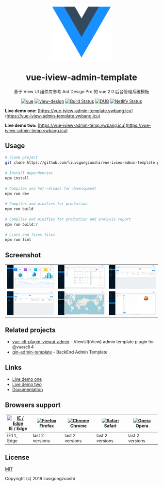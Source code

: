 <p align="center">
  <a href="https://github.com/liuvigongzuoshi/vue-iview-admin-template">
    <img alt="vue-iview-admin-template" width="200" src="./docs/_media/logo.png">
  </a>
</p>

<div align="center">

# vue-iview-admin-template

基于 View UI 组件库参考 Ant Design Pro 的 vue 2.0 后台管理系统模板

[![vue](https://img.shields.io/badge/vue-2.6.12-brightgreen.svg)](https://github.com/vuejs/vue)
[![view-design](https://img.shields.io/badge/view_design-4.5.0-brightgreen.svg)](https://github.com/view-design/ViewUI)
[![Build Status](https://www.travis-ci.org/liuvigongzuoshi/vue-iview-admin-template.svg?branch=master)](https://www.travis-ci.org/liuvigongzuoshi/vue-iview-admin-template)
[![DUB](https://img.shields.io/dub/l/vibe-d.svg)](https://opensource.org/licenses/MIT)
[![Netlify Status](https://api.netlify.com/api/v1/badges/ca91adeb-0a21-4d43-91d1-105fb6c072a7/deploy-status)](https://app.netlify.com/sites/vue-iview-admin-temp/deploys)

</div>

**Live demo one:** [https://vue-iview-admin-template.ywbang.icu](https://vue-iview-admin-template.ywbang.icu)

**Live demo two:** [https://vue-iview-admin-temp.ywbang.icu](https://vue-iview-admin-temp.ywbang.icu) 

## Usage

```bash
# Clone project
git clone https://github.com/liuvigongzuoshi/vue-iview-admin-template.git

# Install dependencies
npm install

# Compiles and hot-reloads for development
npm run dev

# Compiles and minifies for production
npm run build

# Compiles and minifies for production and analysis report
npm run build:r

# Lints and fixes files
npm run lint
```

## Screenshot

|                                        |                                        |                                        |
| -------------------------------------- | -------------------------------------- | -------------------------------------- |
| ![](./docs/_media/20200819-091956.png) | ![](./docs/_media/20200819-092352.png) | ![](./docs/_media/20200819-092201.png) |
| ![](./docs/_media/20200819-092217.png) | ![](./docs/_media/20200819-092320.png) | ![](./docs/_media/20200819-092416.png) |

## Related projects
- [vue-cli-plugin-viewui-admin](https://github.com/liuvigongzuoshi/vue-cli-plugin-viewui-admin) - ViewUI(iView) admin template plugin for @vue/cli 4
- [gin-admin-template](https://github.com/liuvigongzuoshi/gin-admin-template) - BackEnd Admin Template

## Links

- [Live demo one](https://vue-iview-admin-template.ywbang.icu)
- [Live demo two](https://vue-iview-admin-temp.ywbang.icu)
- [Documentation](https://liuvigongzuoshi.github.io/vue-iview-admin-template/)

## Browsers support

| [<img src="https://raw.githubusercontent.com/alrra/browser-logos/master/src/edge/edge_48x48.png" alt="IE / Edge" width="24px" height="24px" />](http://godban.github.io/browsers-support-badges/)</br>IE / Edge | [<img src="https://raw.githubusercontent.com/alrra/browser-logos/master/src/firefox/firefox_48x48.png" alt="Firefox" width="24px" height="24px" />](http://godban.github.io/browsers-support-badges/)</br>Firefox | [<img src="https://raw.githubusercontent.com/alrra/browser-logos/master/src/chrome/chrome_48x48.png" alt="Chrome" width="24px" height="24px" />](http://godban.github.io/browsers-support-badges/)</br>Chrome | [<img src="https://raw.githubusercontent.com/alrra/browser-logos/master/src/safari/safari_48x48.png" alt="Safari" width="24px" height="24px" />](http://godban.github.io/browsers-support-badges/)</br>Safari | [<img src="https://raw.githubusercontent.com/alrra/browser-logos/master/src/opera/opera_48x48.png" alt="Opera" width="24px" height="24px" />](http://godban.github.io/browsers-support-badges/)</br>Opera |
| --------------------------------------------------------------------------------------------------------------------------------------------------------------------------------------------------------------- | ----------------------------------------------------------------------------------------------------------------------------------------------------------------------------------------------------------------- | ------------------------------------------------------------------------------------------------------------------------------------------------------------------------------------------------------------- | ------------------------------------------------------------------------------------------------------------------------------------------------------------------------------------------------------------- | --------------------------------------------------------------------------------------------------------------------------------------------------------------------------------------------------------- |
| IE11, Edge                                                                                                                                                                                                      | last 2 versions                                                                                                                                                                                                   | last 2 versions                                                                                                                                                                                               | last 2 versions                                                                                                                                                                                               | last 2 versions                                                                                                                                                                                           |

## License

[MIT](https://github.com/liuvigongzuoshi/vue-iview-admin-template/blob/master/LICENSE)

Copyright (c) 2018 liuvigongzuoshi
